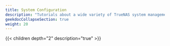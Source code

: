 ```yaml
---
title: System Configuration
description: "Tutorials about a wide variety of TrueNAS system management topics."
geekdocCollapseSection: true
weight: 20
---
```


{{< children depth="2" description="true" >}}
